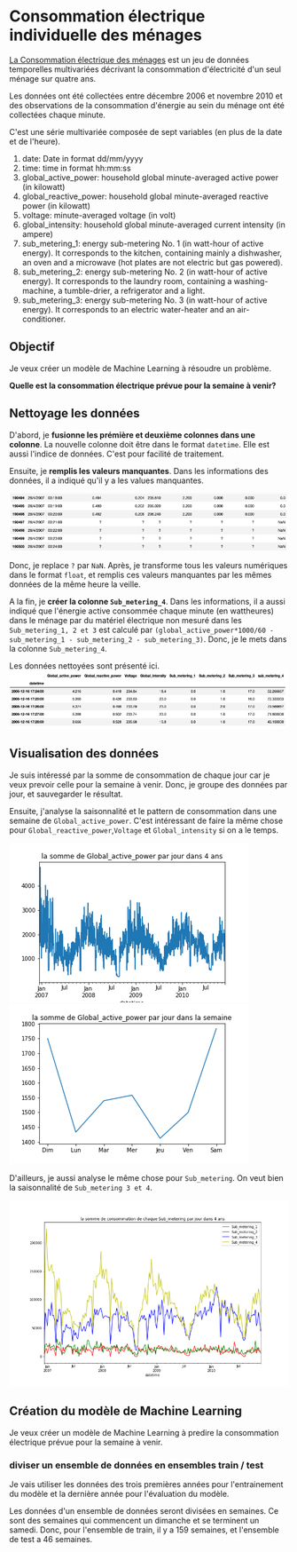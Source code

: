 # Consommation électrique individuelle des ménages

[La Consommation électrique des ménages](https://archive.ics.uci.edu/ml/datasets/Individual+household+electric+power+consumption) est un jeu de données temporelles multivariées décrivant la consommation d'électricité d'un seul ménage sur quatre ans.

Les données ont été collectées entre décembre 2006 et novembre 2010 et des observations de la consommation d'énergie au sein du ménage ont été collectées chaque minute.

C'est une série multivariée composée de sept variables (en plus de la date et de l'heure).

1. date: Date in format dd/mm/yyyy 
2. time: time in format hh:mm:ss 
3. global_active_power: household global minute-averaged active power (in kilowatt) 
4. global_reactive_power: household global minute-averaged reactive power (in kilowatt) 
5. voltage: minute-averaged voltage (in volt) 
6. global_intensity: household global minute-averaged current intensity (in ampere) 
7. sub_metering_1: energy sub-metering No. 1 (in watt-hour of active energy). It corresponds to the kitchen, containing mainly a dishwasher, an oven and a microwave (hot plates are not electric but gas powered). 
8. sub_metering_2: energy sub-metering No. 2 (in watt-hour of active energy). It corresponds to the laundry room, containing a washing-machine, a tumble-drier, a refrigerator and a light. 
9. sub_metering_3: energy sub-metering No. 3 (in watt-hour of active energy). It corresponds to an electric water-heater and an air-conditioner.

## Objectif

Je veux créer un modèle de Machine Learning à résoudre un problème.

**Quelle est la consommation électrique prévue pour la semaine à venir?** 

## Nettoyage les données

D'abord, je **fusionne les prémière et deuxième colonnes dans une colonne**. La nouvelle colonne doit être dans le format `datetime`. Elle est aussi l'indice de données. C'est pour facilité de traitement.

Ensuite, je **remplis les valeurs manquantes**. Dans les informations des données, il a indiqué qu'il y a les values manquantes.

<img src="./data/output/images/missing_value.png">

Donc, je replace `?` par `NaN`. Après, je transforme tous les valeurs numériques dans le format `float`, et remplis ces valeurs manquantes par les mêmes données de la même heure la veille.

A la fin, je **créer la colonne `Sub_metering_4`**. Dans les informations, il a aussi indiqué que l'énergie active consommée chaque minute (en wattheures) dans le ménage par du matériel électrique non mesuré dans les `Sub_metering_1, 2 et 3` est calculé par `(global_active_power*1000/60 - sub_metering_1 - sub_metering_2 - sub_metering_3)`. Donc, je le mets dans la colonne `Sub_metering_4`.

Les données nettoyées sont présenté ici.
<img src="./data/output/images/cleaned_data.png">

## Visualisation des données

Je suis intéressé par la somme de consommation de chaque jour car je veux prevoir celle pour la semaine à venir. Donc, je groupe des données par jour, et sauvegarder le résultat.

Ensuite, j'analyse la saisonnalité et le pattern de consommation dans une semaine de `Global_active_power`. C'est intéressant de faire la même chose pour `Global_reactive_power`,`Voltage` et `Global_intensity` si on a le temps.

![](./data/output/images/gap_days_all_years.png)  ![](./data/output/images/gap_days_all_weeks.png)

D'ailleurs, je aussi analyse le même chose pour `Sub_metering`. On veut bien la saisonnalité de `Sub_metering 3 et 4`.

<img src='./data/output/images/sub_metering_days_all_years.png'>

## Création du modèle de Machine Learning

Je veux créer un modèle de Machine Learning à predire la consommation électrique prévue pour la semaine à venir.

### diviser un ensemble de données en ensembles train / test

Je vais utiliser les données des trois premières années pour l'entrainement du modèle et la dernière année pour l'évaluation du modèle.

Les données d'un ensemble de données seront divisées en semaines. Ce sont des semaines qui commencent un dimanche et se terminent un samedi. Donc, pour l'ensemble de train, il y a 159 semaines, et l'ensemble de test a 46 semaines.